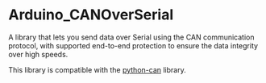 # Arduino_CANOverSerial
A library that lets you send data over Serial using the CAN communication protocol, with supported end-to-end protection to ensure the data integrity over high speeds.

This library is compatible with the [python-can](https://github.com/hardbyte/python-can) library.
